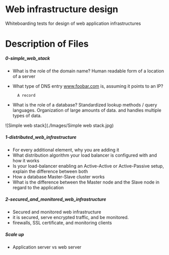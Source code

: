 
# Web infrastructure design

Whiteboarding tests for design of web application infrastructures

# Description of Files
##### 0-simple_web_stack
* What is the role of the domain name?
Human readable form of a location of a server


* What type of DNS entry www.foobar.com is, assuming it points to an IP?

        A record

* What is the role of a database?
Standardized lookup methods / query languages.
Organization of large amounts of data. and 
handles multiple types of data.

![Simple web stack](./Images/Simple web stack.jpg)

##### 1-distributed_web_infrastructure
* For every additional element, why you are adding it
* What distribution algorithm your load balancer is configured with and how it works
* Is your load-balancer enabling an Active-Active or Active-Passive setup, explain the difference between both
* How a database Master-Slave cluster works
* What is the difference between the Master node and the Slave node in regard to the application

##### 2-secured_and_monitored_web_infrastructure

*  Secured and monitored web infrastructure
* it is secured, serve encrypted traffic, and be monitored.
* firewalls, SSL certificate, and monitoring clients


#####  Scale up
* Application server vs web server
